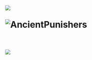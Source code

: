 <h1 align="left">
  <a href="https://git.io/typing-svg">
    <img src="https://readme-typing-svg.herokuapp.com/?lines=Hey,+I'm+Ancient+Punishers;Nice+to+meet+you...!;&size=30&color=00d624&duration=5000&width=1000">
  </a>
  <br />
<p><img align="center" src="https://github-readme-streak-stats.herokuapp.com/?user=AncientPunishers&theme=hacker"
    alt="AncientPunishers" /></p>
<br />
<img src="https://profile-counter.glitch.me/AncientPunishers/count.svg" />
